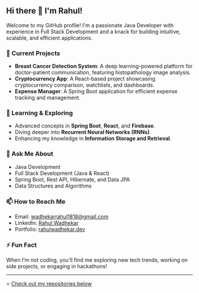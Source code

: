 ## Hi there 👋 I'm Rahul!

Welcome to my GitHub profile! I'm a passionate Java Developer with experience in Full Stack Development and a knack for building intuitive, scalable, and efficient applications.

### 🔭 Current Projects
- **Breast Cancer Detection System**: A deep learning-powered platform for doctor-patient communication, featuring histopathology image analysis.
- **Cryptocurrency App**: A React-based project showcasing cryptocurrency comparison, watchlists, and dashboards.
- **Expense Manager**: A Spring Boot application for efficient expense tracking and management.

### 🌱 Learning & Exploring
- Advanced concepts in **Spring Boot**, **React**, and **Firebase**.
- Diving deeper into **Recurrent Neural Networks (RNNs)**.
- Enhancing my knowledge in **Information Storage and Retrieval**.

### 💬 Ask Me About
- Java Development
- Full Stack Development (Java & React)
- Spring Boot, Rest API, Hibernate, and Data JPA
- Data Structures and Algorithms

### 📫 How to Reach Me
- Email: [wadhekarrahul1818@gmail.com](mailto:wadhekarrahul1818@gmail.com)
- LinkedIn: [Rahul Wadhekar](https://www.linkedin.com/in/rahul-wadhekar-954a45225/)
- Portfolio: [rahulwadhekar.dev](https://rahulwadhekar.netlify.app/)

### ⚡ Fun Fact
When I’m not coding, you’ll find me exploring new tech trends, working on side projects, or engaging in hackathons!

---

⭐️ [Check out my repositories below](#)


